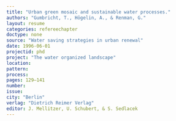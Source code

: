 ```yaml
---
title: "Urban green mosaic and sustainable water processes."
authors: "Gumbricht, T., Högelin, A., & Renman, G."
layout: resume
categories: refereechapter
doctype: none
source: "Water saving strategies in urban renewal"
date: 1996-06-01
projectid: phd
project: "The water organized landscape"
location:
pattern:
process:
pages: 129–141
number:
issue:
city: "Berlin"
verlag: "Dietrich Reimer Verlag"
editor: J. Mellitzer, U. Schubert, & S. Sedlacek
---
```

